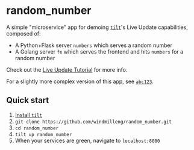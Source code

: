 # random_number
A simple "microservice" app for demoing [`tilt`](https://tilt.build/)'s Live Update capabilities, composed of:
* A Python+Flask server `numbers` which serves a random number
* A Golang server `fe` which serves the frontend and hits `numbers` for a random number

Check out the [Live Update Tutorial](https://docs.tilt.dev/live_update_tutorial.html) for more info.

For a slightly more complex version of this app, see [`abc123`](https://github.com/windmilleng/abc123/).

## Quick start
1. [Install `tilt`](https://github.com/windmilleng/tilt#installing)
2. `git clone https://github.com/windmilleng/random_number.git`
3. `cd random_number`
4. `tilt up random_number`
5. When your services are green, navigate to `localhost:8080`
